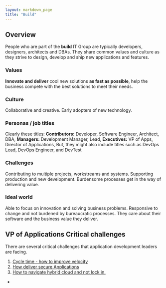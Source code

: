 ```yaml
---
layout: markdown_page
title: "Build"
---
```

## Overview
People who are part of the **build** IT Group are typically developers, designers, architects and DBAs.  They share common values and culture as they strive to design, develop and ship new applications and features.

### Values
**Innovate and deliver** cool new solutions **as fast as possible**, help the business compete with the best solutions to meet their needs.

### Culture
Collaborative and creative. Early adopters of new technology.

### Personas / job titles
Clearly these titles:
**Contributors:** Developer, Software Engineer, Architect, DBA,
**Managers:**  Development Manager, Lead,
**Executives:**  VP of Apps, Director of Applications,
But, they might also include titles such as DevOps Lead, DevOps Engineer, and DevTest

### Challenges
Contributing to multiple projects, workstreams and systems. Supporting production and new development. Burdensome processes get in the way of delivering value.

### Ideal world
Able to focus on innovation and solving business problems. Responsive to change and not burdened by bureaucratic processes.  They care about their software and the business value they deliver.

## VP of Applications Critical challenges
There are several critical challenges that application development leaders are facing.   
1.  [Cycle time - how to improve velocity](/handbook/marketing/product-marketing/it-groups/build/cycle-time/)
1.  [How deliver secure Applications](/handbook/marketing/product-marketing/it-groups/build/secure-applications/)
1.  [How to navigate hybrid cloud and not lock in.](/handbook/marketing/product-marketing/it-groups/build/modernize/)









-
